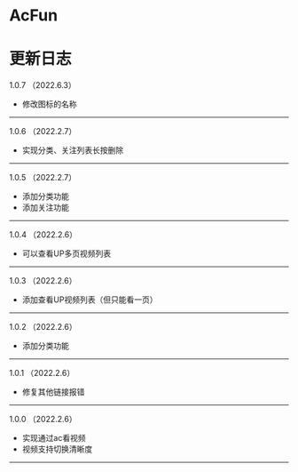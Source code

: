 # AcFun

# 更新日志

1.0.7 （2022.6.3）

- 修改图标的名称

---

1.0.6 （2022.2.7）

- 实现分类、关注列表长按删除

---

1.0.5 （2022.2.7）

- 添加分类功能
- 添加关注功能

---

1.0.4 （2022.2.6）

- 可以查看UP多页视频列表

---

1.0.3 （2022.2.6）

- 添加查看UP视频列表（但只能看一页）

---


1.0.2 （2022.2.6）

- 添加分类功能

---

1.0.1 （2022.2.6）

- 修复其他链接报错

---

1.0.0 （2022.2.6）

- 实现通过ac看视频
- 视频支持切换清晰度

---